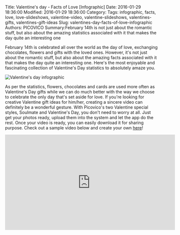 Title: Valentine's day - Facts of Love [Infographic]
Date: 2016-01-29 18:36:00
Modified: 2016-01-29 18:36:00
Category: 
Tags: infographic, facts, love, love-slideshows, valentine-video, valentine-slideshows, valentines-gifts, valentines-gift-ideas
Slug: valentines-day-facts-of-love-infographic
Authors: PICOVICO
Summary:February 14th is not just about the romantic stuff, but also about the amazing statistics associated with it that makes the day quite an interesting one


February 14th is celebrated all over the world as the day of love, exchanging chocolates, flowers and gifts with the loved ones. However, it's not just about the romantic stuff, but also about the amazing facts associated with it that makes the day quite an interesting one. Here's the most enjoyable and fascinating collection of Valentine's Day statistics to absolutely amaze you.

![Valentine's day infographic](https://www.dropbox.com/s/78416wlb7d53sg7/infographic%20valentines%20day-01%20%281%29.jpg?dl=1)

As per the statistics, flowers, chocolates and cards are used more often as Valentine's Day gifts while we can do much better with the way we choose to celebrate the only day that's set aside for love.
If you're looking for creative Valentine gift ideas for him/her, creating a sincere video can definitely be a wonderful gesture. With Picovico's two Valentine special styles, Soulmate and Valentine's Day, you don't need to worry at all. Just get your photos ready, upload them into the system and let the app do the rest. Once your video is ready, you can easily download it for sharing purpose.
Check out a sample video below and create your own [here](https://web.picovico.com/en/video/styles/love_soulmate)! 

<iframe width="560" height="315" src="https://www.youtube.com/embed/pKIgZnnxzpU" frameborder="0" allowfullscreen></iframe>

